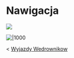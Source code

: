 # Nawigacja

![](https://i.imgur.com/uRVqbWT.png)



![|1000](https://i.imgur.com/JIpr2tk.png)


< [Wyjazdy Wedrownikow](Wyjazdy%20Wedrownikow.md)
